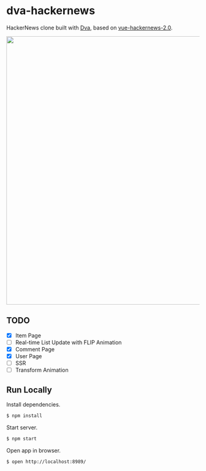 # dva-hackernews

HackerNews clone built with [Dva](https://github.com/dvajs/dva), based on [vue-hackernews-2.0](https://github.com/vuejs/vue-hackernews-2.0).

<p align="center">
  <img src="https://zos.alipayobjects.com/rmsportal/XUTutezexphTbgs.png" width="700" />
</p>

## TODO

- [x] Item Page
- [ ] Real-time List Update with FLIP Animation
- [x] Comment Page
- [x] User Page
- [ ] SSR
- [ ] Transform Animation

## Run Locally

Install dependencies.

```bash
$ npm install
```

Start server.

```bash
$ npm start
```

Open app in browser.

```bash
$ open http://localhost:8989/
```
